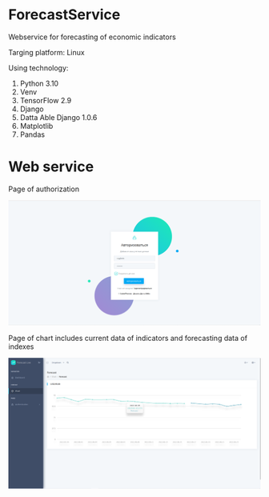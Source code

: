 # ForecastService
Webservice for forecasting of economic indicators

Targing platform: Linux

Using technology:
1) Python 3.10
2) Venv
3) TensorFlow 2.9
4) Django 
5) Datta Able Django 1.0.6
6) Matplotlib
7) Pandas

# Web service

Page of authorization
<div id="header" align="center">
  <img src="https://github.com/VivanDenon/Images/blob/main/ForecastService/Login.png" width="800"/>
</div>

Page of chart includes current data of indicators and forecasting data of indexes
<div id="header" align="center">
  <img src="https://github.com/VivanDenon/Images/blob/main/ForecastService/Chart.png" width="800"/>
</div>
